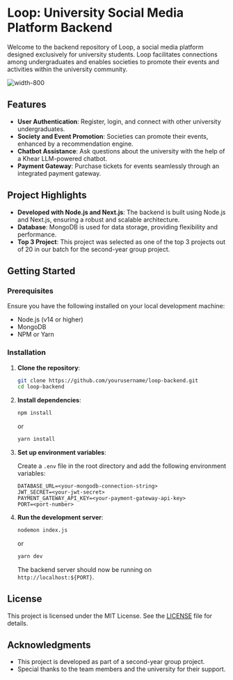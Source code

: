 # Loop: University Social Media Platform Backend

Welcome to the backend repository of Loop, a social media platform designed exclusively for university students. Loop facilitates connections among undergraduates and enables societies to promote their events and activities within the university community.

![width-800](https://github.com/lasindu-ranasinghe/loop-backend/assets/116148700/a810420b-66bb-4b5b-9a51-4963a2aac675)

## Features

- **User Authentication**: Register, login, and connect with other university undergraduates.
- **Society and Event Promotion**: Societies can promote their events, enhanced by a recommendation engine.
- **Chatbot Assistance**: Ask questions about the university with the help of a Khear LLM-powered chatbot.
- **Payment Gateway**: Purchase tickets for events seamlessly through an integrated payment gateway.

## Project Highlights

- **Developed with Node.js and Next.js**: The backend is built using Node.js and Next.js, ensuring a robust and scalable architecture.
- **Database**: MongoDB is used for data storage, providing flexibility and performance.
- **Top 3 Project**: This project was selected as one of the top 3 projects out of 20 in our batch for the second-year group project.

## Getting Started

### Prerequisites

Ensure you have the following installed on your local development machine:

- Node.js (v14 or higher)
- MongoDB
- NPM or Yarn

### Installation

1. **Clone the repository**:

   ```bash
   git clone https://github.com/yourusername/loop-backend.git
   cd loop-backend
   ```

2. **Install dependencies**:

   ```bash
   npm install
   ```

   or

   ```bash
   yarn install
   ```

3. **Set up environment variables**:

   Create a `.env` file in the root directory and add the following environment variables:

   ```env
   DATABASE_URL=<your-mongodb-connection-string>
   JWT_SECRET=<your-jwt-secret>
   PAYMENT_GATEWAY_API_KEY=<your-payment-gateway-api-key>
   PORT=<port-number>
   ```

4. **Run the development server**:

   ```bash
   nodemon index.js
   ```

   or

   ```bash
   yarn dev
   ```

   The backend server should now be running on `http://localhost:${PORT}`.

## License

This project is licensed under the MIT License. See the [LICENSE](LICENSE) file for details.

## Acknowledgments

- This project is developed as part of a second-year group project.
- Special thanks to the team members and the university for their support.
